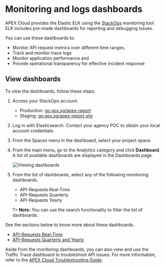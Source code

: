 # Monitoring and logs dashboards

APEX Cloud provides the Elastic ELK using the [StackOps](https://docs.developer.tech.gov.sg/docs/stackops-documentation) monitoring tool. ELK includes pre-made dashboards for reporting and debugging issues.

You can use these dashboards to:

- Monitor API request metrics over different time ranges.
- Track and monitor trace logs
- Monitor application performance and
- Provide operational transparency for effective incident response

## View dashboards

To view the dashboards, follow these steps:

1. Access your StackOps account.

   - Production: [go.gov.sg/apex-report](https://go.gov.sg/apex-report)
   - Staging: [go.gov.sg/apex-report-stg](https://go.gov.sg/apex-report-stg)

2. Log in with Elasticsearch. Contact your agency POC to obtain your local account credentials.

<!-- 2. Log in with [TechPass](sections/onboarding/techpass). The Elastic Cloud dashboard is displayed.-->

3. From the Spaces menu in the dashboard, select your project space.

4. From the main menu, go to the Analytics category and click **Dashboard**. A list of available dashboards are displayed in the Dashboards page.

   ![Viewing dashboards](./_assets/dashboards_intro.gif)

5. From the list of dashboards, select any of the following monitoring dashboards.

   - API-Requests Real-Time
   - API-Requests Quarterly
   - API-Requests Yearly

   ?> **Note:** You can use the search functionality to filter the list of dashboards.

See the sections below to know more about these dashboards.

- [API-Requests Real-Time](sections/monitoring/real-time-dashboards)
- [API-Requests Quarterly and Yearly](sections/monitoring/quarterly-and-yearly-dashboards)

Aside from the monitoring dashboards, you can also view and use the Traffic Trace dashboard to troubleshoot API issues. For more information, refer to the [APEX Cloud Troubleshooting Guide](sections/troubleshooting/introduction).
